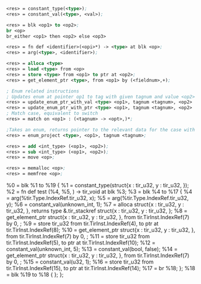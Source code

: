 ```llvm
<res> = constant_type(<type>);
<res> = constant_val(<type>, <val>);

<res> = blk <op1> to <op2>;
br <op>
br_either <op1> then <op2> else <op3>

<res> = fn def <identifier>(<opi>*) -> <type> at blk <op>;
<res> = arg(<type>, <identifier>);

<res> = alloca <type> 
<res> = load <type> from <op>
<res> = store <type> from <op1> to ptr at <op2>;
<res> = get_element_ptr <type>, from <op1> by (<fieldnum>,+);

; Enum related instructions
; Updates enum at pointer op1 to tag with given tagnum and value <op2>
<res> = update_enum_ptr_with_val <type> <op1>, tagnum <tagnum>, <op2>
<res> = update_enum_ptr_with_ptr <type> <op1>, tagnum <tagnum>, <op2>
; Match case, equivalent to switch
<res> = match on <op1> : (<tagnum> -> <opt>,)*;

;Takes an enum, returns pointer to the relevant data for the case with specified tagnum.
<res> = enum_project <type>, <op1>, tagnum <tagnum>; 

<res> = add <int_type> (<op1>, <op2>);
<res> = sub <int_type> (<op1>, <op2>);
<res> = move <op>;

<res> = memalloc <op>;
<res> = memfree <op>;
```



%0 = blk %1 to %19 {
    %1 = constant_type(struct{x : tir_u32, y : tir_u32, });
    %2 = fn def test (%4, %5, ) -> tir_void at blk %3;
    %3 = blk %4 to %17 {
        %4 = arg(%tir.Type.IndexRef.tir_u32, x);
        %5 = arg(%tir.Type.IndexRef.tir_u32, y);
        %6 = constant_val(unknown_int, 1);
        %7 = alloca struct{x : tir_u32, y : tir_u32, }, returns type &.tir_stackref struct{x : tir_u32, y : tir_u32, };
        %8 = get_element_ptr struct{x : tir_u32, y : tir_u32, }, from tir.TirInst.IndexRef(7) by 0, ;
        %9 = store tir_u32 from tir.TirInst.IndexRef(4), to ptr at tir.TirInst.IndexRef(8);
        %10 = get_element_ptr struct{x : tir_u32, y : tir_u32, }, from tir.TirInst.IndexRef(7) by 0, ;
        %11 = store tir_u32 from tir.TirInst.IndexRef(5), to ptr at tir.TirInst.IndexRef(10);
        %12 = constant_val(unknown_int, 5);
        %13 = constant_val(bool, false);
        %14 = get_element_ptr struct{x : tir_u32, y : tir_u32, }, from tir.TirInst.IndexRef(7) by 0, ;
        %15 = constant_val(u32, 1);
        %16 = store tir_u32 from tir.TirInst.IndexRef(15), to ptr at tir.TirInst.IndexRef(14);
        %17 = br %18;
    };
    %18 = blk %19 to %18 {
    };
};
